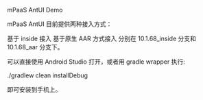 mPaaS AntUI Demo

mPaaS AntUI 目前提供两种接入方式：

基于 inside 接入 基于原生 AAR 方式接入 分别在 10.1.68_inside 分支和 10.1.68_aar 分支下。

可以直接使用 Android Studio 打开，或者用 gradle wrapper 执行:

./gradlew clean installDebug

即可安装到手机上。